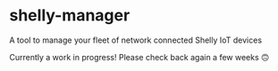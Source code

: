 # shelly-manager
A tool to manage your fleet of network connected Shelly IoT devices

Currently a work in progress! Please check back again a few weeks 🙃
